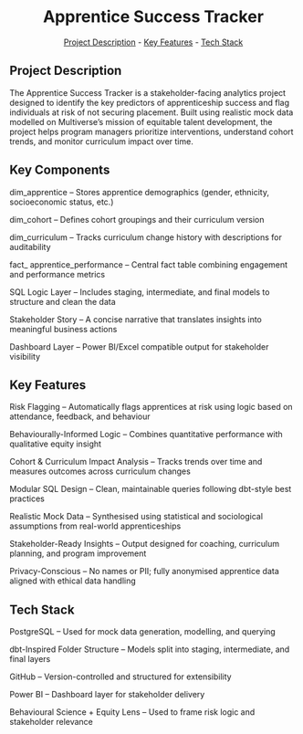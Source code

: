 <h1 align="center">Apprentice Success Tracker</h1>
<p align="center"><a href="#project-description">Project Description</a> - <a href="#key-features">Key Features</a> - <a href="#technology-stack">Tech Stack</a></p>

## Project Description

The Apprentice Success Tracker is a stakeholder-facing analytics project designed to identify the key predictors of apprenticeship success and flag individuals at risk of not securing placement. Built using realistic mock data modelled on Multiverse’s mission of equitable talent development, the project helps program managers prioritize interventions, understand cohort trends, and monitor curriculum impact over time.

## Key Components

dim\_apprentice – Stores apprentice demographics (gender, ethnicity, socioeconomic status, etc.)

dim\_cohort – Defines cohort groupings and their curriculum version

dim\_curriculum – Tracks curriculum change history with descriptions for auditability

fact\_ apprentice\_performance – Central fact table combining engagement and performance metrics

SQL Logic Layer – Includes staging, intermediate, and final models to structure and clean the data

Stakeholder Story – A concise narrative that translates insights into meaningful business actions

Dashboard Layer – Power BI/Excel compatible output for stakeholder visibility

## Key Features

Risk Flagging – Automatically flags apprentices at risk using logic based on attendance, feedback, and behaviour

Behaviourally-Informed Logic – Combines quantitative performance with qualitative equity insight

Cohort & Curriculum Impact Analysis – Tracks trends over time and measures outcomes across curriculum changes

Modular SQL Design – Clean, maintainable queries following dbt-style best practices

Realistic Mock Data – Synthesised using statistical and sociological assumptions from real-world apprenticeships

Stakeholder-Ready Insights – Output designed for coaching, curriculum planning, and program improvement

Privacy-Conscious – No names or PII; fully anonymised apprentice data aligned with ethical data handling

## Tech Stack

PostgreSQL – Used for mock data generation, modelling, and querying

dbt-Inspired Folder Structure – Models split into staging, intermediate, and final layers

GitHub – Version-controlled and structured for extensibility

Power BI – Dashboard layer for stakeholder delivery

Behavioural Science + Equity Lens – Used to frame risk logic and stakeholder relevance
